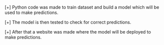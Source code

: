 [+] Python code was made to train dataset and build a model which will be used to make predictions.

[+] The model is then tested to check for correct predictions.

[+] After that a website was made where the model will be deployed to make predictions.
